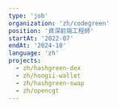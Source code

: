 ```yaml
---
type: 'job'
organization: 'zh/codegreen'
position: '資深前端工程師'
startAt: '2022-07'
endAt: '2024-10'
language: 'zh'
projects:
  - zh/hashgreen-dex
  - zh/hoogii-wallet
  - zh/hashgreen-swap
  - zh/opencgt
---
```

